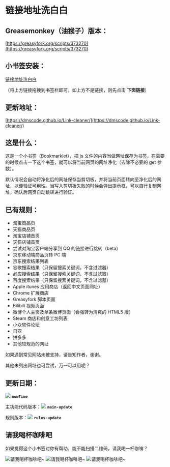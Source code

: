 # 链接地址洗白白

## Greasemonkey（油猴子）版本：

[https://greasyfork.org/scripts/373270](https://greasyfork.org/scripts/373270)

## 小书签安装：

<a href="```theBookmarkletCode```">链接地址洗白白</a>

（将上方链接拖拽到书签栏即可，如上方不是链接，则先点击 **下面链接**）

## 更新地址：

[https://dmscode.github.io/Link-cleaner/](https://dmscode.github.io/Link-cleaner/)

## 这是什么：

这是一个小书签（Bookmarklet），把 js 文件的内容当做网址保存为书签，在需要的时候点击一下这个书签，就可以将当前网页的网址净化（去除不必要的 get 参数）。

默认情况会自动将净化后的网址保存当剪切板，并将当前页面转向至净化后的网址，以便验证可用性。当写入剪切板失败的时候会弹出提示框，可以自行复制网址，确认后网页自动跳转进行验证。

## 已有规则：

- 淘宝商品页
- 天猫商品页
- 淘宝店铺首页
- 天猫店铺首页
- 尝试对淘宝客户端分享到 QQ 的链接进行跳转（beta）
- 京东移动端商品页转 PC 端
- 京东搜索结果列表
- 谷歌搜索结果（只保留搜索关键词，不含过滤器）
- 必应搜索结果（只保留搜索关键词，不含过滤器）
- 百度搜索结果（只保留搜索关键词，不含过滤器）
- Apple itunes 应用商店（返回中文页面网址）
- Chrome 扩展商店
- Greasyfork 脚本页面
- Bilibili 视频页面
- 微博个人主页及单条微博页面（会强转为清爽的 HTML5 版）
- Steam 商店和创意工坊列表
- 小众软件论坛
- 日亚
- 拼多多
- 其他较规范的网址

如果遇到常见网站未被支持，请告知作者，谢谢。

其他未列出网址也可尝试，万一可以用呢？

## 更新日期：

![](https://img.shields.io/badge/Version-```version```-blue?style=for-the-badge) **```nowTime```**

主功能代码版本：![](https://img.shields.io/badge/Main%20Version-```main-version```-yellow?style=for-the-badge) **```main-update```**

规则版本：![](https://img.shields.io/badge/Rules%20Version-```rules-version```-pink?style=for-the-badge) **```rules-update```**


## 请我喝杯咖啡吧

如果觉得这个小书签对你有帮助，能不能扫描二维码，请我喝一杯咖啡？

![请我喝杯咖啡吧~](./Greasemonkey/images/AliPay-360.png)
![请我喝杯咖啡吧~](./Greasemonkey/images/WePay-360.png)
![请我喝杯咖啡吧~](./Greasemonkey/images/QQPay-360.png)
